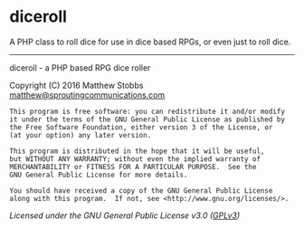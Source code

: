 # diceroll
A PHP class to roll dice for use in dice based RPGs, or even just to roll dice.

---

diceroll - a PHP based RPG dice roller

Copyright (C) 2016  Matthew Stobbs <matthew@sproutingcommunications.com>

    This program is free software: you can redistribute it and/or modify
    it under the terms of the GNU General Public License as published by
    the Free Software Foundation, either version 3 of the License, or
    (at your option) any later version.

    This program is distributed in the hope that it will be useful,
    but WITHOUT ANY WARRANTY; without even the implied warranty of
    MERCHANTABILITY or FITNESS FOR A PARTICULAR PURPOSE.  See the
    GNU General Public License for more details.

    You should have received a copy of the GNU General Public License
    along with this program.  If not, see <http://www.gnu.org/licenses/>.

*Licensed under the GNU General Public License v3.0 ([GPLv3](LICENSE))*

